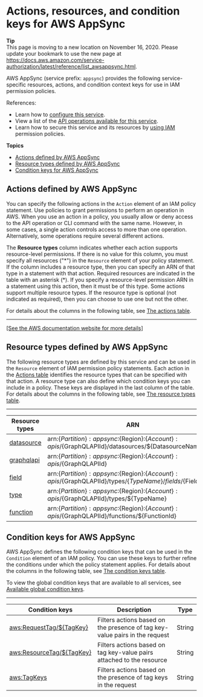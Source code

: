 # Actions, resources, and condition keys for AWS AppSync<a name="list_awsappsync"></a>

**Tip**  
This page is moving to a new location on November 16, 2020\. Please update your bookmark to use the new page at [https://docs\.aws\.amazon\.com/service\-authorization/latest/reference/list\_awsappsync\.html](https://docs.aws.amazon.com/service-authorization/latest/reference/list_awsappsync.html)\. 

AWS AppSync \(service prefix: `appsync`\) provides the following service\-specific resources, actions, and condition context keys for use in IAM permission policies\.

References:
+ Learn how to [configure this service](https://docs.aws.amazon.com/appsync/latest/devguide/)\.
+ View a list of the [API operations available for this service](https://docs.aws.amazon.com/appsync/latest/APIReference/)\.
+ Learn how to secure this service and its resources by [using IAM](https://docs.aws.amazon.com/appsync/latest/devguide/security.html) permission policies\.

**Topics**
+ [Actions defined by AWS AppSync](#awsappsync-actions-as-permissions)
+ [Resource types defined by AWS AppSync](#awsappsync-resources-for-iam-policies)
+ [Condition keys for AWS AppSync](#awsappsync-policy-keys)

## Actions defined by AWS AppSync<a name="awsappsync-actions-as-permissions"></a>

You can specify the following actions in the `Action` element of an IAM policy statement\. Use policies to grant permissions to perform an operation in AWS\. When you use an action in a policy, you usually allow or deny access to the API operation or CLI command with the same name\. However, in some cases, a single action controls access to more than one operation\. Alternatively, some operations require several different actions\.

The **Resource types** column indicates whether each action supports resource\-level permissions\. If there is no value for this column, you must specify all resources \("\*"\) in the `Resource` element of your policy statement\. If the column includes a resource type, then you can specify an ARN of that type in a statement with that action\. Required resources are indicated in the table with an asterisk \(\*\)\. If you specify a resource\-level permission ARN in a statement using this action, then it must be of this type\. Some actions support multiple resource types\. If the resource type is optional \(not indicated as required\), then you can choose to use one but not the other\.

For details about the columns in the following table, see [The actions table](reference_policies_actions-resources-contextkeys.md#actions_table)\.


****  
[\[See the AWS documentation website for more details\]](http://docs.aws.amazon.com/IAM/latest/UserGuide/list_awsappsync.html)

## Resource types defined by AWS AppSync<a name="awsappsync-resources-for-iam-policies"></a>

The following resource types are defined by this service and can be used in the `Resource` element of IAM permission policy statements\. Each action in the [Actions table](#awsappsync-actions-as-permissions) identifies the resource types that can be specified with that action\. A resource type can also define which condition keys you can include in a policy\. These keys are displayed in the last column of the table\. For details about the columns in the following table, see [The resource types table](reference_policies_actions-resources-contextkeys.md#resources_table)\.


****  

| Resource types | ARN | Condition keys | 
| --- | --- | --- | 
|   [ datasource ](https://docs.aws.amazon.com/appsync/latest/devguide/attaching-a-data-source.html)  |  arn:$\{Partition\}:appsync:$\{Region\}:$\{Account\}:apis/$\{GraphQLAPIId\}/datasources/$\{DatasourceName\}  |  | 
|   [ graphqlapi ](https://docs.aws.amazon.com/appsync/latest/devguide/designing-a-graphql-api.html)  |  arn:$\{Partition\}:appsync:$\{Region\}:$\{Account\}:apis/$\{GraphQLAPIId\}  |   [ aws:ResourceTag/$\{TagKey\} ](#awsappsync-aws_ResourceTag___TagKey_)   | 
|   [ field ](https://docs.aws.amazon.com/appsync/latest/devguide/configuring-resolvers.html)  |  arn:$\{Partition\}:appsync:$\{Region\}:$\{Account\}:apis/$\{GraphQLAPIId\}/types/$\{TypeName\}/fields/$\{FieldName\}  |  | 
|   [ type ](https://docs.aws.amazon.com/appsync/latest/devguide/designing-your-schema.html#adding-a-root-query-type)  |  arn:$\{Partition\}:appsync:$\{Region\}:$\{Account\}:apis/$\{GraphQLAPIId\}/types/$\{TypeName\}  |  | 
|   [ function ](https://docs.aws.amazon.com/appsync/latest/devguide/pipeline-resolvers.html)  |  arn:$\{Partition\}:appsync:$\{Region\}:$\{Account\}:apis/$\{GraphQLAPIId\}/functions/$\{FunctionId\}  |  | 

## Condition keys for AWS AppSync<a name="awsappsync-policy-keys"></a>

AWS AppSync defines the following condition keys that can be used in the `Condition` element of an IAM policy\. You can use these keys to further refine the conditions under which the policy statement applies\. For details about the columns in the following table, see [The condition keys table](reference_policies_actions-resources-contextkeys.md#context_keys_table)\.

To view the global condition keys that are available to all services, see [Available global condition keys](reference_policies_condition-keys.html#AvailableKeys)\.


****  

| Condition keys | Description | Type | 
| --- | --- | --- | 
|   [ aws:RequestTag/$\{TagKey\} ](https://docs.aws.amazon.com/IAM/latest/UserGuide/reference_policies_condition-keys.html#condition-keys-requesttag)  | Filters actions based on the presence of tag key\-value pairs in the request | String | 
|   [ aws:ResourceTag/$\{TagKey\} ](https://docs.aws.amazon.com/IAM/latest/UserGuide/reference_policies_condition-keys.html#condition-keys-resourcetag)  | Filters actions based on tag key\-value pairs attached to the resource | String | 
|   [ aws:TagKeys ](https://docs.aws.amazon.com/IAM/latest/UserGuide/reference_policies_condition-keys.html#condition-keys-tagkeys)  | Filters actions based on the presence of tag keys in the request | String | 